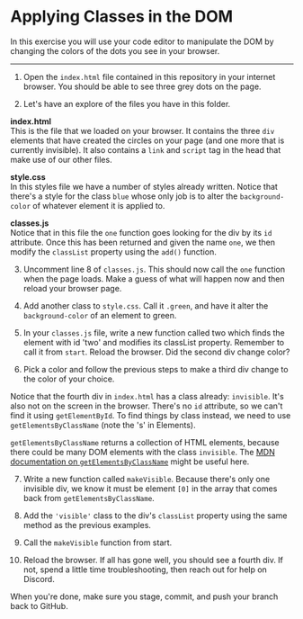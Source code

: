 
# Applying Classes in the DOM

In this exercise you will use your code editor to manipulate the DOM by changing the colors of the dots you see in your browser.

---

1. Open the `index.html` file contained in this repository in your internet browser. You should be able to see three grey dots on the page.

2. Let's have an explore of the files you have in this folder.

**index.html**\
This is the file that we loaded on your browser. It contains the three `div` elements that have created the circles on your page (and one more that is currently invisible). It also contains a `link` and `script` tag in the head that make use of our other files.

**style.css**\
In this styles file we have a number of styles already written. Notice that there's a style for the class `blue` whose only job is to alter the `background-color` of whatever element it is applied to. 

**classes.js**\
Notice that in this file the `one` function goes looking for the div by its `id` attribute. Once this has been returned and given the name `one`, we then modify the `classList` property using the `add()` function. 

3. Uncomment line 8 of `classes.js`. This should now call the `one` function when the page loads. Make a guess of what will happen now and then reload your browser page.

4. Add another class to `style.css`. Call it `.green`, and have it alter the `background-color` of an element to green.

5. In your `classes.js` file, write a new function called two which finds the element with id 'two' and modifies its classList property. Remember to call it from `start`.
Reload the browser. Did the second div change color?

6. Pick a color and follow the previous steps to make a third div change to the color of your choice.

Notice that the fourth div in `index.html` has a class already: `invisible`. It's also not on the screen in the browser. There's no `id` attribute, so we can't find it using `getElementById`. To find things by class instead, we need to use `getElementsByClassName` (note the 's' in Elements). 

`getElementsByClassName` returns a collection of HTML elements, because there could be many DOM elements with the class `invisible`. The [MDN documentation on `getElementsByClassName`](https://developer.mozilla.org/en-US/docs/Web/API/Document/getElementsByClassName) might be useful here.

7. Write a new function called `makeVisible`.  Because there's only one invisible div, we know it must be element `[0]` in the array that comes back from `getElementsByClassName`.

6. Add the `'visible'` class to the div's `classList` property using the same method as the previous examples.

7. Call the `makeVisible` function from start.

8. Reload the browser. If all has gone well, you should see a fourth div. If not, spend a little time troubleshooting, then reach out for help on Discord.

When you're done, make sure you stage, commit, and push your branch back to GitHub.
